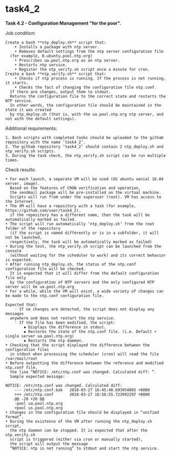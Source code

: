 # task4_2

**Task 4.2 - Configuration Management "for the poor".**

Job condition:

	Create a bash **ntp_deploy.sh** script that:
    	• Installs a package with ntp server.
    	• Removes default settings from the ntp server configuration file
	  (for example, 0.ubuntu.pool.ntp.org)
    	• Prescribes ua.pool.ntp.org as an ntp server.
    	• Restarts ntp service.
    	• Register the ntp_verify.sh script once a minute for cron.
	Create a bash **ntp_verify.sh** script that:
    	• Checks if ntp process is running. If the process is not running, it starts.
    	• Checks the fact of changing the configuration file ntp.conf.
	  If there are changes, output them to stdout.
	  Returns the configuration file to the correct state and restarts the NTP service.
	  In other words, the configuration file should be maintained in the state it was created
	  by ntp_deploy.sh (that is, with the ua.pool.ntp.org ntp server, and not with the default settings).
    
Additional requirements:

    1. Bash scripts with completed tasks should be uploaded to the githab repository with the name ‘task4_2’.
    2. The githab repository ‘task4_2’ should contain 2 ntp_deploy.sh and ntp_verify.sh scripts.
    3. During the task check, the ntp_verify.sh script can be run multiple times.

Check results:

    • For each launch, a separate VM will be used (OS ubuntu xenial 16.04 server, image).
      Based on the features of CRON verification and operation,
      the sendmail package will be pre-installed on the virtual machine.
      Scripts will run from under the superuser (root). VM has access to the Internet.
    • The VM will have a repository with a task (for example, https://github.com/user/task4_2),
      if the repository has a different name, then the task will be automatically marked as failed.
    • The script will run automatically ‘ntp_deploy.sh’ from the root folder of the repository
      (if the script is named differently or is in a subfolder, it will not be launched,
      respectively, the task will be automatically marked as failed)
    • During the test, the ntp_verify.sh script can be launched from the console
      (without waiting for the scheduler to work) and its correct behavior is expected.
    • After running ntp_deploy.sh, the status of the ntp.conf configuration file will be checked.
      It is expected that it will differ from the default configuration file only
      by the configuration of NTP servers and the only configured NTP server will be ua.pool.ntp.org
    • For a while, while the VM will exist, a wide variety of changes can be made to the ntp.conf configuration file.
    
    Expected that:
        ◦ If no changes are detected, the script does not display any messages
	  anywhere and does not restart the ntp service.
        ◦ If the file has been modified, the script:
            ▪ Displays the difference in stdout.
            ▪ Restores the state of the ntp.conf file. (i.e. Default + single server ua.pool.ntp.org)
            ▪ Restarts the ntp daemon.
    • Checking that the script displayed the difference between the configuration files
      in stdout when processing the scheduler (cron) will read the file /var/mail/root
    • Before outputting the difference between the reference and modified ntp.conf file,
      the line “NOTICE: /etc/ntp.conf was changed. Calculated diff: ”.
      Sample expected message:

	NOTICE: /etc/ntp.conf was changed. Calculated diff:
		--- /etc/ntp.conf.bak   2018-03-27 16:45:40.693954805 +0000
		+++ /etc/ntp.conf       2018-03-27 16:56:55.723992297 +0000
		@@ -20 +20 @@
		-pool ua.pool.ntp.org
		+pool us.pool.ntp.org
    • Changes in the configuration file should be displayed in “unified format”.
    • During the existence of the VM after running the ntp_deploy.sh script,
      the ntp daemon can be stopped. It is expected that after the ntp_verify.sh
      script is triggered (either via cron or manually started),
      the script will output the message
      “NOTICE: ntp is not running” to stdout and start the ntp service.
